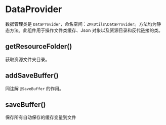 # DataProvider

数据管理类是 `DataProvider`，命名空间：`ZM\Utils\DataProvider`。方法均为静态方法。此组件用于操作文件类缓存、Json 对象以及资源目录和反代链接的类。

## getResourceFolder()

获取资源文件夹目录。

## addSaveBuffer()

同注解 `@SaveBuffer` 的作用。

## saveBuffer()

保存所有自动保存的缓存变量到文件


